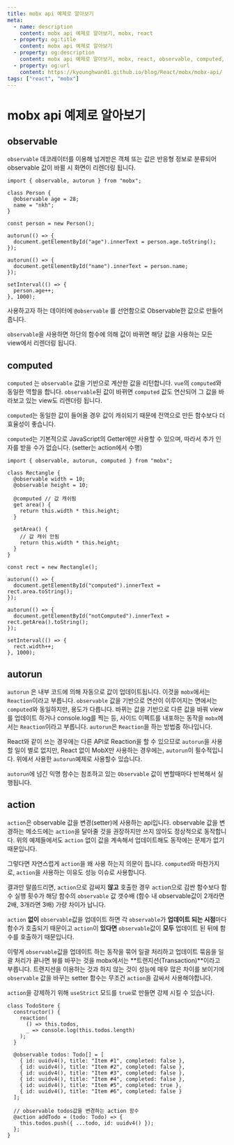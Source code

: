 ```yaml
---
title: mobx api 예제로 알아보기
meta:
  - name: description
    content: mobx api 예제로 알아보기, mobx, react
  - property: og:title
    content: mobx api 예제로 알아보기
  - property: og:description
    content: mobx api 예제로 알아보기, mobx, react, observable, computed, action, autorun
  - property: og:url
    content: https://kyounghwan01.github.io/blog/React/mobx/mobx-api/
tags: ["react", "mobx"]
---
```


# mobx api 예제로 알아보기

## observable

`observable` 데코레이터를 이용해 넘겨받은 객체 또는 값은 반응형 정보로 분류되어 observable 값이 바뀔 시 화면이 리렌더링 됩니다.

```tsx
import { observable, autorun } from "mobx";

class Person {
  @observable age = 28;
  name = "nkh";
}

const person = new Person();

autorun(() => {
  document.getElementById("age").innerText = person.age.toString();
});

autorun(() => {
  document.getElementById("name").innerText = person.name;
});

setInterval(() => {
  person.age++;
}, 1000);
```

사용하고자 하는 데이터에 `@observable` 를 선언함으로 Observable한 값으로 만들어줍니다.

`observable`을 사용하면 하단의 함수에 의해 값이 바뀌면 해당 값을 사용하는 모든 view에서 리렌더링 됩니다.

## computed

`computed` 는 `observable` 값을 기반으로 계산한 값을 리턴합니다. `vue`의 `computed`와 동일한 역할을 합니다. `observable`된 값이 바뀌면 `computed` 값도 연산되어 그 값을 바라보고 있는 view도 리렌더링 됩니다.

`computed`는 동일한 값이 들어올 경우 값이 캐쉬되기 때문에 전역으로 만든 함수보다 더 효율성이 좋습니다.

`computed`는 기본적으로 JavaScript의 Getter에만 사용할 수 있으며, 따라서 추가 인자를 받을 수가 없습니다. (setter는 action에서 수행)

```tsx
import { observable, autorun, computed } from "mobx";

class Rectangle {
  @observable width = 10;
  @observable height = 10;

  @computed // 값 캐쉬됨
  get area() {
    return this.width * this.height;
  }

  getArea() {
    // 값 캐쉬 안됨
    return this.width * this.height;
  }
}

const rect = new Rectangle();

autorun(() => {
  document.getElementById("computed").innerText = rect.area.toString();
});

autorun(() => {
  document.getElementById("notComputed").innerText = rect.getArea().toString();
});

setInterval(() => {
  rect.width++;
}, 1000);
```

## autorun

`autorun` 은 내부 코드에 의해 자동으로 값이 업데이트됩니다. 이것을 `mobx`에서는 `Reaction`이라고 부릅니다. `observable` 값을 기반으로 연산이 이루어지는 면에서는 `computed`와 동일하지만, 용도가 다릅니다. 바뀌는 값을 기반으로 다른 값을 바꿔 view를 업데이트 하거나 console.log를 찍는 등, 사이드 이펙트를 내포하는 동작을 `mobx`에서는 `Reaction`이라고 부릅니다. `autorun`은 `Reaction`을 하는 방법중 하나입니다.

React와 같이 쓰는 경우에는 다른 API로 Reaction을 할 수 있으므로 `autorun`을 사용할 일이 별로 없지만, React 없이 MobX만 사용하는 경우에는, `autorun`이 필수적입니다. 위에서 사용한 `autorun`예제로 사용할수 있습니다.

`autorun`에 넘긴 익명 함수는 참조하고 있는 `Observable` 값이 변할때마다 반복해서 실행됩니다.

## action

`action`은 observable 값을 변경(setter)에 사용하는 api입니다. observable 값을 변경하는 메소드에는 `action`을 달아줄 것을 권장하지만 쓰지 않아도 정상적으로 동작합니다. 위의 예제들에서도 `action` 없이 값을 계속해서 업데이트해도 동작에는 문제가 없기 때문입니다.

그렇다면 자연스럽게 `action`을 왜 사용 하는지 의문이 듭니다. `computed`와 마찬가지로, `action`을 사용하는 이유도 성능 이슈로 사용합니다.

결과만 말씀드리면, `action`으로 감싸지 **않고** 호출한 경우 `actio`n으로 감싼 함수보다 함수 실행 횟수가 해당 함수의 `observable` 값 갯수배 (함수 내 observable값이 2개라면 2배, 3개라면 3배) 가량 차이가 납니다.

`action` **없이** `observable`값을 업데이트 하면 각 `observable`가 **업데이트 되는 시점**마다 함수가 호출되기 때문이고 `action`이 **있다면** `observable`값이 **모두** 업데이트 된 뒤에 함수를 호출하기 때문입니다.

이렇게 `observable`값을 업데이트 하는 동작을 묶어 일괄 처리하고 업데이트 묶음을 일괄 처리가 끝나면 뷰를 바꾸는 것을 mobx에서는 **트랜지션(Transaction)**이라고 부릅니다. 트랜지션을 이용하는 것과 하지 않는 것이 성능에 매우 많은 차이를 보이기에 `observable` 값을 바꾸는 setter 함수는 무조건 `action`을 감싸서 사용해야합니다.

`action`을 강제하기 위해 `useStrict` 모드를 `true`로 만들면 강제 시킬 수 있습니다.

```tsx
class TodoStore {
  constructor() {
    reaction(
      () => this.todos,
      _ => console.log(this.todos.length)
    );
  }

  @observable todos: Todo[] = [
    { id: uuidv4(), title: "Item #1", completed: false },
    { id: uuidv4(), title: "Item #2", completed: false },
    { id: uuidv4(), title: "Item #3", completed: false },
    { id: uuidv4(), title: "Item #4", completed: false },
    { id: uuidv4(), title: "Item #5", completed: true },
    { id: uuidv4(), title: "Item #6", completed: false }
  ];

  // observable todos값을 변경하는 action 함수
  @action addTodo = (todo: Todo) => {
    this.todos.push({ ...todo, id: uuidv4() });
  };
}
```

<TagLinks />

<Disqus />
